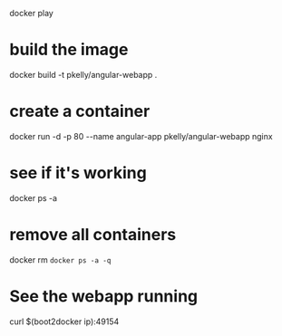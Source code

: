 docker play

# build the image
docker build -t pkelly/angular-webapp .

# create a container
docker run -d -p 80 --name angular-app pkelly/angular-webapp nginx

# see if it's working
docker ps -a

# remove all containers
docker rm `docker ps -a -q`

# See the webapp running
curl $(boot2docker ip):49154
